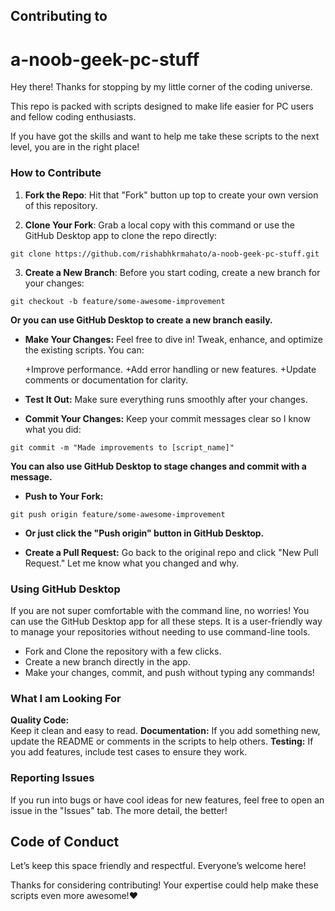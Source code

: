 ## Contributing to
# a-noob-geek-pc-stuff


Hey there! Thanks for stopping by my little corner of the coding universe. 

This repo is packed with scripts designed to make life easier for PC users and fellow coding enthusiasts. 

If you have got the skills and want to help me take these scripts to the next level, you are in the right place!


### How to Contribute

1. **Fork the Repo**: 
Hit that "Fork" button up top to create your own version of this repository.

2. **Clone Your Fork**: 
Grab a local copy with this command or use the GitHub Desktop app to clone the repo directly:

`git clone https://github.com/rishabhkrmahato/a-noob-geek-pc-stuff.git`

3. **Create a New Branch**: 
Before you start coding, create a new branch for your changes:

`git checkout -b feature/some-awesome-improvement`

**Or you can use GitHub Desktop to create a new branch easily.**


- **Make Your Changes:**
Feel free to dive in! Tweak, enhance, and optimize the existing scripts. You can:

   +Improve performance.
   +Add error handling or new features.
   +Update comments or documentation for clarity.

- **Test It Out:**
Make sure everything runs smoothly after your changes.

- **Commit Your Changes:**
Keep your commit messages clear so I know what you did:

`git commit -m "Made improvements to [script_name]"`

**You can also use GitHub Desktop to stage changes and commit with a message.**

- **Push to Your Fork:**

`git push origin feature/some-awesome-improvement`

- **Or just click the "Push origin" button in GitHub Desktop.**

- **Create a Pull Request:**
Go back to the original repo and click "New Pull Request." Let me know what you changed and why.

### Using GitHub Desktop

If you are not super comfortable with the command line, no worries! 
You can use the GitHub Desktop app for all these steps. 
It is a user-friendly way to manage your repositories without needing to use command-line tools.

- Fork and Clone the repository with a few clicks.
- Create a new branch directly in the app.
- Make your changes, commit, and push without typing any commands!

### What I am Looking For

   **Quality Code:**  
   Keep it clean and easy to read.
   **Documentation:** 
   If you add something new, update the README or comments in the scripts to help others.
   **Testing:** 
   If you add features, include test cases to ensure they work.

### Reporting Issues

If you run into bugs or have cool ideas for new features, feel free to open an issue in the "Issues" tab. 
The more detail, the better!

## Code of Conduct

Let’s keep this space friendly and respectful. Everyone’s welcome here!

Thanks for considering contributing! Your expertise could help make these scripts even more awesome!❤️